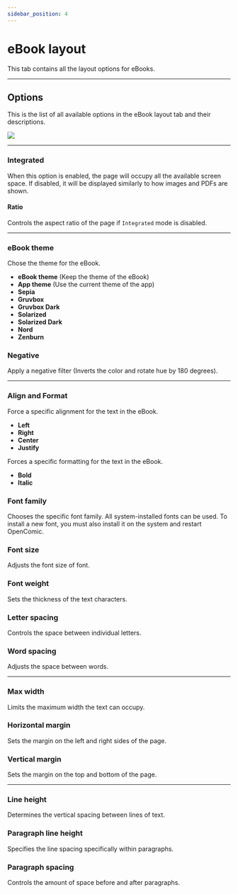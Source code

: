 ```yaml
---
sidebar_position: 4
---
```


# eBook layout

This tab contains all the layout options for eBooks.

----

## Options

This is the list of all available options in the eBook layout tab and their descriptions.

![](/img/docs/reading/ebook-layout/menu.png)

----

### Integrated

When this option is enabled, the page will occupy all the available screen space. If disabled, it will be displayed similarly to how images and PDFs are shown.

#### Ratio

Controls the aspect ratio of the page if `Integrated` mode is disabled.

----

### eBook theme

Chose the theme for the eBook.

- **eBook theme** (Keep the theme of the eBook)
- **App theme** (Use the current theme of the app)
- **Sepia**
- **Gruvbox**
- **Gruvbox Dark**
- **Solarized**
- **Solarized Dark**
- **Nord**
- **Zenburn**

### Negative

Apply a negative filter (Inverts the color and rotate hue by 180 degrees).

----

### Align and Format

Force a specific alignment for the text in the eBook.

- **Left**
- **Right**
- **Center**
- **Justify**

Forces a specific formatting for the text in the eBook.

- **Bold**
- **Italic**

### Font family

Chooses the specific font family. All system-installed fonts can be used. To install a new font, you must also install it on the system and restart OpenComic.

### Font size

Adjusts the font size of font.

### Font weight

Sets the thickness of the text characters.

### Letter spacing

Controls the space between individual letters.

### Word spacing

Adjusts the space between words.

----

### Max width

Limits the maximum width the text can occupy.

### Horizontal margin

Sets the margin on the left and right sides of the page.


### Vertical margin

Sets the margin on the top and bottom of the page.

----

### Line height

Determines the vertical spacing between lines of text.


### Paragraph line height

Specifies the line spacing specifically within paragraphs.


### Paragraph spacing

Controls the amount of space before and after paragraphs.